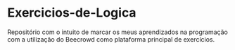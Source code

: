 # Exercicios-de-Logica
Repositório com o intuito de marcar os meus aprendizados na programação com a utilização do Beecrowd como plataforma principal de exercícios.
